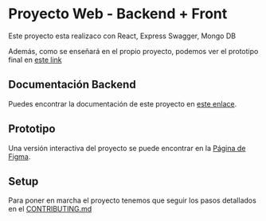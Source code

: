 # Proyecto Web - Backend + Front

Este proyecto esta realizaco con React, Express Swagger, Mongo DB

Además, como se enseñará en el propio proyecto, podemos ver el prototipo final en [este link](https://personal-profail.netlify.app/)

## Documentación Backend

Puedes encontrar la documentación de este proyecto en [este enlace](https://personal-profail.onrender.com/docs).


## Prototipo

Una versión interactiva del proyecto se puede encontrar en la [Página de Figma](https://www.figma.com/proto/3e43h8TrzwpjfKwXvFxZoP/Taller?page-id=144%3A51&node-id=147%3A3&viewport=254%2C48%2C0.21&scaling=min-zoom&starting-point-node-id=147%3A3).


## Setup

Para poner en marcha el proyecto tenemos que seguir los pasos detallados en el [CONTRIBUTING.md](CONTRIBUTING.MD)